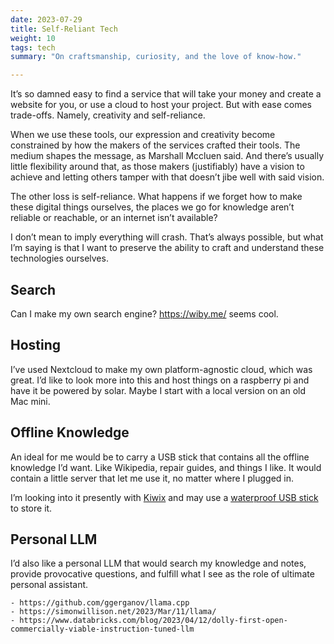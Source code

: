 ```yaml
---
date: 2023-07-29
title: Self-Reliant Tech
weight: 10
tags: tech
summary: "On craftsmanship, curiosity, and the love of know-how."

---
```


It’s so damned easy to find a service that will take your money and create a website for you, or use a cloud to host your project. But with ease comes trade-offs. Namely, creativity and self-reliance.

When we use these tools, our expression and creativity become constrained by how the makers of the services crafted their tools. The medium shapes the message, as Marshall Mccluen said. And there’s usually little flexibility around that, as those makers (justifiably) have a vision to achieve and letting others tamper with that doesn’t jibe well with said vision. 

The other loss is self-reliance. What happens if we forget how to make these digital things ourselves, the places we go for knowledge aren’t reliable or reachable, or an internet isn’t available?

I don’t mean to imply everything will crash. That’s always possible, but what I’m saying is that I want to preserve the ability to craft and understand these technologies ourselves.

## Search
Can I make my own search engine?  https://wiby.me/ seems cool. 

## Hosting
I’ve used Nextcloud to make my own platform-agnostic cloud, which was great. I’d like to look more into this and host things on a raspberry pi and have it be powered by solar. Maybe I start with a local version on an old Mac mini. 

## Offline Knowledge
An ideal for me would be to carry a USB stick that contains all the offline knowledge I’d want. Like Wikipedia, repair guides, and things I like. It would contain a little server that let me use it, no matter where I plugged in. 

I’m looking into it presently with [Kiwix](kiwix.org) and may use a [waterproof USB stick](https://www.gorilladriveusb.com) to store it. 

## Personal LLM
I’d also like a personal LLM that would search my knowledge and notes, provide provocative questions, and fulfill what I see as the role of ultimate personal assistant. 

	- https://github.com/ggerganov/llama.cpp
	- https://simonwillison.net/2023/Mar/11/llama/
	- https://www.databricks.com/blog/2023/04/12/dolly-first-open-commercially-viable-instruction-tuned-llm
